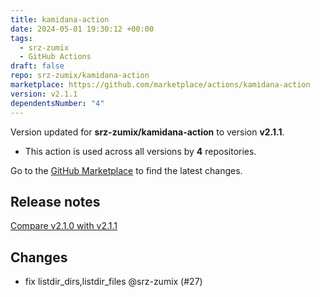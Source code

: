 ```yaml
---
title: kamidana-action
date: 2024-05-01 19:30:12 +00:00
tags:
  - srz-zumix
  - GitHub Actions
draft: false
repo: srz-zumix/kamidana-action
marketplace: https://github.com/marketplace/actions/kamidana-action
version: v2.1.1
dependentsNumber: "4"
---
```



Version updated for **srz-zumix/kamidana-action** to version **v2.1.1**.
- This action is used across all versions by **4** repositories.

Go to the [GitHub Marketplace](https://github.com/marketplace/actions/kamidana-action) to find the latest changes.

## Release notes

[Compare v2.1.0 with v2.1.1](https://github.com/srz-zumix/kamidana-action/compare/v2.1.0...v2.1.1)

## Changes

- fix listdir\_dirs,listdir\_files @srz-zumix (#27)

